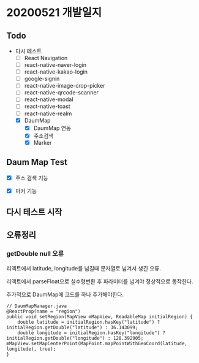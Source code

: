 # 20200521 개발일지

## Todo

- 다시 테스트
    - [ ] React Navigation
    - [ ] react-native-naver-login
    - [ ] react-native-kakao-login
    - [ ] google-signin
    - [ ] react-native-image-crop-picker
    - [ ] react-native-qrcode-scanner
    - [ ] react-native-modal
    - [ ] react-native-toast
    - [ ] react-native-realm
    - [x] DaumMap
        - [x] DaumMap 연동
        - [x] 주소검색
        - [x] Marker

## Daum Map Test

- [x] 주소 검색 기능
- [x] 마커 기능


## 다시 테스트 시작


## 오류정리

### getDouble null 오류

리액트에서 latitude, longitude를 넘길때 문자열로 넘겨서 생긴 오류.

리액트에서 parseFloat으로 실수형변환 후 파라미터를 넘겨야 정상적으로 동작한다.

추가적으로 DaumMap에 코드를 하나 추가해야한다.


```
// DaumMapManager.java
@ReactProp(name = "region")
public void setRegion(MapView mMapView, ReadableMap initialRegion) {
    double latitude = initialRegion.hasKey("latitude") ? initialRegion.getDouble("latitude") : 36.143099;
    double longitude = initialRegion.hasKey("longitude") ? initialRegion.getDouble("longitude") : 128.392905; mMapView.setMapCenterPoint(MapPoint.mapPointWithGeoCoord(latitude, longitude), true);
}
```